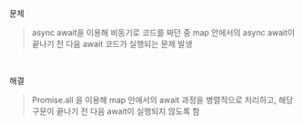 문제
> async await을 이용해 비동기로 코드를 짜던 중 map 안에서의 async await이 끝나기 전 다음 await 코드가 실행되는 문제 발생

<br>

해결
> Promise.all 을 이용해 map 안에서의 await 과정을 병렬적으로 처리하고, 해당 구문이 끝나기 전 다음 await이 실행되지 않도록 함
